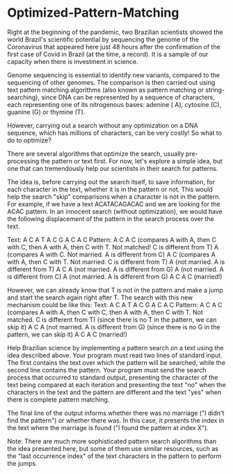 # Optimized-Pattern-Matching

Right at the beginning of the pandemic, two Brazilian scientists showed the world Brazil's scientific potential by sequencing the genome of the Coronavirus that appeared here just 48 hours after the confirmation of the first case of Covid in Brazil (at the time, a record). It is a sample of our capacity when there is investment in science.

Genome sequencing is essential to identify new variants, compared to the sequencing of other genomes. The comparison is then carried out using text pattern matching algorithms (also known as pattern matching or string-searching), since DNA can be represented by a sequence of characters, each representing one of its nitrogenous bases: adenine ( A), cytosine (C), guanine (G) or thymine (T).

However, carrying out a search without any optimization on a DNA sequence, which has millions of characters, can be very costly! So what to do to optimize?

There are several algorithms that optimize the search, usually pre-processing the pattern or text first. For now, let's explore a simple idea, but one that can tremendously help our scientists in their search for patterns.

The idea is, before carrying out the search itself, to save information, for each character in the text, whether it is in the pattern or not. This would help the search "skip" comparisons when a character is not in the pattern. For example, if we have a text ACATACAGACAC and we are looking for the ACAC pattern. In an innocent search (without optimization), we would have the following displacement of the pattern in the search process over the text.

Text: A C A T A C G A C A C
Pattern: A C A C (compares A with A, then C with C, then A with A, then C with T. Not matched! C is different from T)
          A (compares A with C. Not married. A is different from C)
            A C (compares A with A, then C with T. Not married. C is different from T)
              A (not married. A is different from T)
                A C A (not married. A is different from G)
                  A (not married. A is different from C)
                    A (not married. A is different from G)
                      A C A C (married!)

However, we can already know that T is not in the pattern and make a jump and start the search again right after T. The search with this new mechanism could be like this:
Text: A C A T A C G A C A C
Pattern: A C A C (compares A with A, then C with C, then A with A, then C with T. Not matched. C is different from T)
                (since there is no T in the pattern, we can skip it)
                A C A (not married. A is different from G)
                      (since there is no G in the pattern, we can skip it)
                      A C A C (married!)​

Help Brazilian science by implementing a pattern search on a text using the idea described above. Your program must read two lines of standard input. The first contains the text over which the pattern will be searched, while the second line contains the pattern. Your program must send the search process that occurred to standard output, presenting the character of the text being compared at each iteration and presenting the text "no" when the characters in the text and the pattern are different and the text "yes" when there is complete pattern matching.

The final line of the output informs whether there was no marriage ("I didn't find the pattern") or whether there was. In this case, it presents the index in the text where the marriage is found ("I found the pattern at index X").

Note: There are much more sophisticated pattern search algorithms than the idea presented here, but some of them use similar resources, such as the "last occurrence index" of the text characters in the pattern to perform the jumps.
